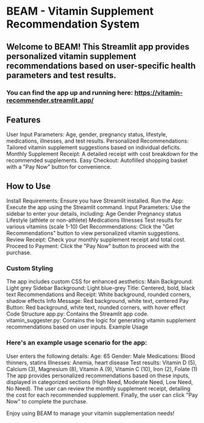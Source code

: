 # BEAM - Vitamin Supplement Recommendation System
## Welcome to BEAM! This Streamlit app provides personalized vitamin supplement recommendations based on user-specific health parameters and test results.

### You can find the app up and running here: https://vitamin-recommender.streamlit.app/

## Features

User Input Parameters: Age, gender, pregnancy status, lifestyle, medications, illnesses, and test results.
Personalized Recommendations: Tailored vitamin supplement suggestions based on individual deficits.
Monthly Supplement Receipt: A detailed receipt with cost breakdown for the recommended supplements.
Easy Checkout: Autofilled shopping basket with a "Pay Now" button for convenience.

## How to Use

Install Requirements: Ensure you have Streamlit installed.
Run the App: Execute the app using the Streamlit command.
Input Parameters: Use the sidebar to enter your details, including:
Age
Gender
Pregnancy status
Lifestyle (athlete or non-athlete)
Medications
Illnesses
Test results for various vitamins (scale 1-10)
Get Recommendations: Click the "Get Recommendations" button to view personalized vitamin suggestions.
Review Receipt: Check your monthly supplement receipt and total cost.
Proceed to Payment: Click the "Pay Now" button to proceed with the purchase.

### Custom Styling

The app includes custom CSS for enhanced aesthetics:
Main Background: Light grey
Sidebar Background: Light blue-grey
Title: Centered, bold, black text
Recommendations and Receipt: White background, rounded corners, shadow effects
Info Message: Red background, white text, centered
Pay Button: Red background, white text, rounded corners, with hover effect
Code Structure
app.py: Contains the Streamlit app code.
vitamin_suggester.py: Contains the logic for generating vitamin supplement recommendations based on user inputs.
Example Usage

### Here's an example usage scenario for the app:

User enters the following details:
Age: 65
Gender: Male
Medications: Blood thinners, statins
Illnesses: Anemia, heart disease
Test results: Vitamin D (5), Calcium (3), Magnesium (8), Vitamin A (9), Vitamin C (10), Iron (2), Folate (1)
The app provides personalized recommendations based on these inputs, displayed in categorized sections (High Need, Moderate Need, Low Need, No Need).
The user can review the monthly supplement receipt, detailing the cost for each recommended supplement.
Finally, the user can click "Pay Now" to complete the purchase.

Enjoy using BEAM to manage your vitamin supplementation needs!
